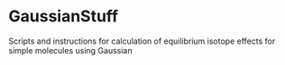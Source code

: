 # GaussianStuff
Scripts and instructions for calculation of equilibrium isotope effects for simple molecules using Gaussian
